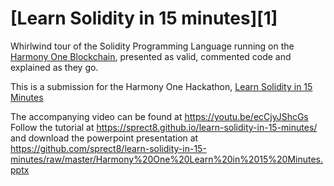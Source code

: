 # [Learn Solidity in 15 minutes][1]

Whirlwind tour of the Solidity Programming Language running on the [Harmony One
Blockchain](https://www.harmony.one), presented as valid, commented
code and explained as they go.

This is a submission for the Harmony One Hackathon, [Learn Solidity in 15 Minutes](https://github.com/harmony-one/docs-home/issues/22)

The accompanying video can be found at https://youtu.be/ecCjyJShcGs
Follow the tutorial at https://sprect8.github.io/learn-solidity-in-15-minutes/ and download the powerpoint presentation at https://github.com/sprect8/learn-solidity-in-15-minutes/raw/master/Harmony%20One%20Learn%20in%2015%20Minutes.pptx

